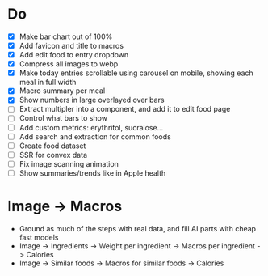 # Do

- [x] Make bar chart out of 100%
- [x] Add favicon and title to macros
- [x] Add edit food to entry dropdown
- [x] Compress all images to webp
- [x] Make today entries scrollable using carousel on mobile, showing each meal in full width
- [x] Macro summary per meal
- [x] Show numbers in large overlayed over bars
- [ ] Extract multipler into a component, and add it to edit food page
- [ ] Control what bars to show
- [ ] Add custom metrics: erythritol, sucralose…
- [ ] Add search and extraction for common foods
- [ ] Create food dataset
- [ ] SSR for convex data
- [ ] Fix image scanning animation
- [ ] Show summaries/trends like in Apple health

# Image -> Macros

- Ground as much of the steps with real data, and fill AI parts with cheap fast models
- Image -> Ingredients -> Weight per ingredient -> Macros per ingredient -> Calories
- Image -> Similar foods -> Macros for similar foods -> Calories

